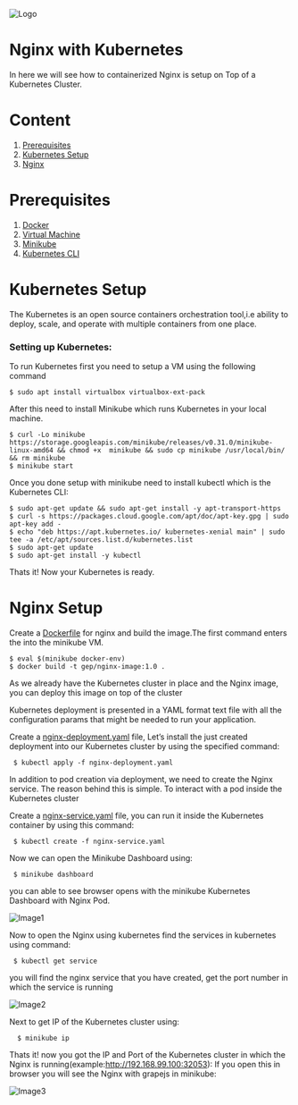 ![Logo](https://github.com/mithunvikram/nginx-docker/blob/master/docs/GeppettoIcon.png?raw=true"Logo")

# Nginx with Kubernetes<br/>
   In here we will see how to containerized Nginx is setup on Top of a Kubernetes Cluster.
   
# Content
1. [Prerequisites](#prerequisites)
1. [Kubernetes Setup](#kubernetes-setup)
1. [Nginx](#nginx-setup)

# Prerequisites
1. [Docker](https://docs.docker.com/install/)<br/>
1. [Virtual Machine](https://www.virtualbox.org/wiki/Downloads)<br/>
1. [Minikube](https://kubernetes.io/docs/tasks/tools/install-minikube/)<br/>
1. [Kubernetes CLI](https://kubernetes.io/docs/tasks/tools/install-kubectl/)<br/>

# Kubernetes Setup
The Kubernetes is an open source containers orchestration tool,i.e ability to deploy, scale, and operate with multiple containers from one place.

### Setting up Kubernetes:<br/>
  To run Kubernetes first you need to setup a VM using the following command
   
    $ sudo apt install virtualbox virtualbox-ext-pack 
            
  After this need to install Minikube which runs Kubernetes in your local machine.
 
    $ curl -Lo minikube https://storage.googleapis.com/minikube/releases/v0.31.0/minikube-linux-amd64 && chmod +x  minikube && sudo cp minikube /usr/local/bin/ && rm minikube
    $ minikube start
            
 Once you done setup with minikube need to install kubectl which is the Kubernetes CLI:

    $ sudo apt-get update && sudo apt-get install -y apt-transport-https
    $ curl -s https://packages.cloud.google.com/apt/doc/apt-key.gpg | sudo apt-key add -
    $ echo "deb https://apt.kubernetes.io/ kubernetes-xenial main" | sudo tee -a /etc/apt/sources.list.d/kubernetes.list
    $ sudo apt-get update
    $ sudo apt-get install -y kubectl

 Thats it! Now your Kubernetes is ready.
 
  # Nginx Setup<br/>
   Create a [Dockerfile](https://github.com/mithunvikram/nginx-docker/blob/master/Dockerfile) for nginx and build the image.The first command enters the into the minikube VM.
   
    $ eval $(minikube docker-env)
    $ docker build -t gep/nginx-image:1.0 .
    
  As we already have the Kubernetes cluster in place and the Nginx image, you can deploy this image on top of the cluster
  
  Kubernetes deployment is presented in a YAML format text file with all the configuration params that might be needed to run   your application.
  
  Create a [nginx-deployment.yaml](https://github.com/mithunvikram/nginx-docker/blob/master/docs/nginx-deployment.yaml) file, Let’s install the just created deployment into our Kubernetes cluster by using the specified command:
  
     $ kubectl apply -f nginx-deployment.yaml
     
  In addition to pod creation via deployment, we need to create the Nginx service. The reason behind this is simple. To       interact with a pod inside the Kubernetes cluster   
  
  Create a [nginx-service.yaml](https://github.com/mithunvikram/nginx-docker/blob/master/docs/nginx-service.yaml) file,  you can run it inside the Kubernetes container by using this command:
      
     $ kubectl create -f nginx-service.yaml
     
  Now we can open the Minikube Dashboard using:
     
     $ minikube dashboard
  you can able to see browser opens with the minikube Kubernetes Dashboard with Nginx Pod.  
  
  ![Image1](https://github.com/mithunvikram/nginx-docker/blob/master/docs/img9.png?raw=true"Image1")
  
 
 Now to open the Nginx using kubernetes
  find the services in kubernetes using command:
  
     $ kubectl get service
     
   you will find the nginx service that you have created, get the port number in which the service is running
   
   ![Image2](https://github.com/mithunvikram/nginx-docker/blob/master/docs/img8.png?raw=true"Image2")
   
 Next to get IP of the Kubernetes cluster using:
 
      $ minikube ip
 
 Thats it! now you got the IP and Port of the Kubernetes cluster in which the Nginx is      running(example:http://192.168.99.100:32053):
 If you open this in browser you will see the Nginx with grapejs in minikube:
                             
   ![Image3](https://github.com/mithunvikram/nginx-docker/blob/master/docs/img7.png?raw=true"Image3")
